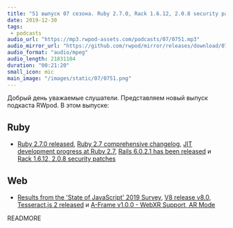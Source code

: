 ```yaml
---
title: "51 выпуск 07 сезона. Ruby 2.7.0, Rack 1.6.12, 2.0.8 security patches, State of JavaScript, V8 release v8.0 и прочее"
date: 2019-12-30
tags:
 - podcasts
audio_url: "https://mp3.rwpod-assets.com/podcasts/07/0751.mp3"
audio_mirror_url: "https://github.com/rwpod/mirror/releases/download/07.51/0751.mp3"
audio_format: "audio/mpeg"
audio_length: 21831104
duration: "00:21:20"
small_icon: mic
main_image: "/images/static/07/0751.png"
---
```


Добрый день уважаемые слушатели. Представляем новый выпуск подкаста RWpod. В этом выпуске:

## Ruby

 - [Ruby 2.7.0 released](https://www.ruby-lang.org/en/news/2019/12/25/ruby-2-7-0-released/), [Ruby 2.7 comprehensive changelog](https://rubyreferences.github.io/rubychanges/2.7.html), [JIT development progress at Ruby 2.7](https://medium.com/@k0kubun/jit-development-progress-at-ruby-2-7-d6dd62a8c76a?), [Rails 6.0.2.1 has been released](https://weblog.rubyonrails.org/2019/12/18/Rails-6-0-2-1-has-been-released/) и [Rack 1.6.12, 2.0.8 security patches](https://github.com/rack/rack/security/advisories/GHSA-hrqr-hxpp-chr3)

## Web

 - [Results from the 'State of JavaScript' 2019 Survey](https://2019.stateofjs.com/), [V8 release v8.0](https://v8.dev/blog/v8-release-80), [Tesseract.js 2 released](https://tesseract.projectnaptha.com/) и [A-Frame v1.0.0 - WebXR Support, AR Mode](https://aframe.io/blog/aframe-v1.0.0/)

READMORE
